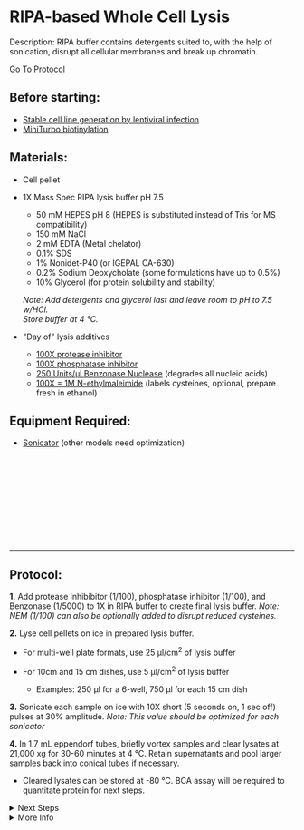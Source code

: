 RIPA-based Whole Cell Lysis
================================================================================
Description: RIPA buffer contains detergents suited to, with the help of sonication, disrupt all cellular membranes and break up chromatin.

[Go To Protocol](#protocol)

Before starting:
--------------------------------------------------------------------------------
* [Stable cell line generation by lentiviral infection](./Making-Stables.md)
* [MiniTurbo biotinylation](./miniTurbo-biotinylation.md)

Materials:
--------------------------------------------------------------------------------
  * Cell pellet
  
  * 1X Mass Spec RIPA lysis buffer pH 7.5
  
    * 50 mM HEPES pH 8 (HEPES is substituted instead of Tris for MS compatibility)
    * 150 mM NaCl
    * 2 mM EDTA (Metal chelator)
    * 0.1% SDS
    * 1% Nonidet-P40 (or IGEPAL CA-630)
    * 0.2% Sodium Deoxycholate (some formulations have up to 0.5%)
    * 10% Glycerol (for protein solubility and stability)
    
    *Note: Add detergents and glycerol last and leave room to pH to 7.5 w/HCl.*<br/>*Store buffer at 4 °C.*
  
  * "Day of" lysis additives
    
    * [100X protease inhibitor](https://www.thermofisher.com/order/catalog/product/78429#/78429)
    * [100X phosphatase inhibitor](https://www.thermofisher.com/order/catalog/product/78420#/78420)
    * [250 Units/µl Benzonase Nuclease](https://www.sigmaaldrich.com/catalog/product/sigma/e1014?lang=en&region=US&cm_sp=Insite-_-caSrpResults_srpRecs_srpModel_e1014-25ku-_-srpRecs3-1) (degrades all nucleic acids)
    * [100X = 1M N-ethylmaleimide](https://www.thermofisher.com/order/catalog/product/23030?us&en#/23030?us&en) (labels cysteines, optional, prepare fresh in ethanol)
     
Equipment Required:
--------------------------------------------------------------------------------
  
  * [Sonicator](https://www.fishersci.com/shop/products/fisher-scientific-model-120-sonic-dismembrator-4/p-3974654) (other models need optimization)

<br/><br/><br/><br/><br/><br/><br/><br/><br/>

<!-- Use <br/> to fill in first page -->

___
Protocol:
--------------------------------------------------------------------------------

**1.** Add protease inhibibitor (1/100), phosphatase inhibitor (1/100), and Benzonase (1/5000) to 1X in RIPA buffer to create final lysis buffer.
  *Note: NEM (1/100) can also be optionally added to disrupt reduced cysteines.*

**2.** Lyse cell pellets on ice in prepared lysis buffer.
  * For multi-well plate formats, use 25 µl/cm<sup>2</sup> of lysis buffer
  * For 10cm and 15 cm dishes, use 5 µl/cm<sup>2</sup> of lysis buffer
    
    * Examples: 250 µl for a 6-well, 750 µl for each 15 cm dish
    
**3.** Sonicate each sample on ice with 10X short (5 seconds on, 1 sec off) pulses at 30% amplitude.
  *Note: This value should be optimized for each sonicator*
  
**4.** In 1.7 mL eppendorf tubes, briefly vortex samples and clear lysates at 21,000 xg for 30-60 minutes at 4 °C. Retain supernatants and pool larger samples back into conical tubes if necessary.

  * Cleared lysates can be stored at -80 °C. BCA assay will be required to quantitate protein for next steps.

<!-- The text below creates dropdown lists for links to next steps or hyperlinks -->

<details>
  <summary>Next Steps</summary>

</p> <a href="./BCA-Assay.md">
BCA protein quantification</a>

</p> <a href="./miniTurbo-Western-Validation.md">
Western Validation</a>

</p> <a href="./miniTurbo-Strep-IP.md">
Strep IP</a>

</p> <a href="./Affinity-MS-Sample-Prep.md">
MS Sample Prep</a>

</p> <a href="./Peptide-Quant.md">
Peptide Quantification</a>

</details>

<details>
  <summary>More Info</summary>
  
  <a href="https://www.website.com/just-copy-paste-your-target-website-here.html">
WEBSITE LINK NAME</a>  

</details>
